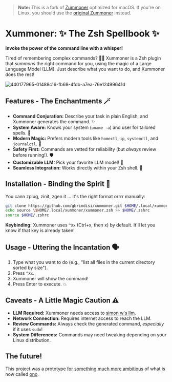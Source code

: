 
> **Note:** This is a fork of [Zummoner](https://github.com/day50-dev/Zummoner) optimized for macOS. If you're on Linux, you should use the [original Zummoner](https://github.com/day50-dev/Zummoner) instead.

# Xummoner: ✨ The Zsh Spellbook ✨

**Invoke the power of the command line with a whisper!**

Tired of remembering complex commands? 🧙‍♂️ Xummoner is a Zsh plugin that *summons* the right command for you, using the magic of a Large Language Model (LLM). Just describe what you want to do, and Xummoner does the rest!

![440177965-01488c16-fb68-4fdb-a7ea-76e12499641d](https://github.com/user-attachments/assets/e272d159-66c9-445a-8f82-4f545a5ddae6)


## Features - The Enchantments 🪄

* **Command Conjuration:** Describe your task in plain English, and Xummoner generates the command. ✨
* **System Aware:** Knows your system (`uname -a`) and user for tailored spells. 🤖
* **Modern Magic:** Prefers modern tools like `homectl`, `ip`, `systemctl`, and `journalctl`. 🚀
* **Safety First:** Commands are vetted for reliability (but *always* review before running!). 🛡️
* **Customizable LLM:** Pick your favorite LLM model! 🧠
* **Seamless Integration:** Works directly within your Zsh shell. 🐚

## Installation - Binding the Spirit 🔗
You cann zplug, zinit, zgen it ... it's the right format orrrr manually:

   ```bash
   git clone https://github.com/gbrindisi/xummoner.git $HOME/.local/xummoner
   echo source \$HOME/.local/xummoner/xummoner.zsh >> $HOME/.zshrc
   source $HOME/.zshrc
   
   ```

**Keybinding:**  Xummoner uses `^Xx` (Ctrl+x, then x) by default.  It'll let you know if that key is already taken!

## Usage - Uttering the Incantation 🗣️

1. Type what you want to do (e.g., "list all files in the current directory sorted by size").
2. Press `^Xx`.
3. Xummoner will show the command!
4. Press Enter to execute. 💥

## Caveats - A Little Magic Caution ⚠️

* **LLM Required:** Xummoner needs access to [simon w's llm](https://github.com/simonw/llm).
* **Network Connection:**  Requires internet access to reach the LLM.
* **Review Commands:** Always check the generated command, *especially* if it uses `sudo`!
* **System Differences:** Commands may need tweaking depending on your Linux distribution. 

## The future!

This project was a prototype [for something much more ambitious](https://news.ycombinator.com/item?id=44112949) of what is now called [ono](https://onolang.com/).
